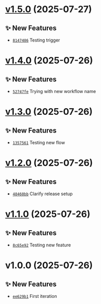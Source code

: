 # [v1.5.0](https://github.com/fredrkl/mvc-demo/compare/v1.4.0...v1.5.0) (2025-07-27)

## ✨ New Features
- [`8147486`](https://github.com/fredrkl/mvc-demo/commit/8147486)  Testing trigger

# [v1.4.0](https://github.com/fredrkl/mvc-demo/compare/v1.3.0...v1.4.0) (2025-07-26)

## ✨ New Features
- [`52747fe`](https://github.com/fredrkl/mvc-demo/commit/52747fe)  Trying with new workflow name

# [v1.3.0](https://github.com/fredrkl/mvc-demo/compare/v1.2.0...v1.3.0) (2025-07-26)

## ✨ New Features
- [`1357561`](https://github.com/fredrkl/mvc-demo/commit/1357561)  Testing new flow

# [v1.2.0](https://github.com/fredrkl/mvc-demo/compare/v1.1.0...v1.2.0) (2025-07-26)

## ✨ New Features
- [`48460bb`](https://github.com/fredrkl/mvc-demo/commit/48460bb)  Clarify release setup

# [v1.1.0](https://github.com/fredrkl/mvc-demo/compare/v1.0.0...v1.1.0) (2025-07-26)

## ✨ New Features
- [`8c65e92`](https://github.com/fredrkl/mvc-demo/commit/8c65e92)  Testing new feature

# v1.0.0 (2025-07-26)

## ✨ New Features
- [`ee629b1`](https://github.com/fredrkl/mvc-demo/commit/ee629b1)  First iteration
